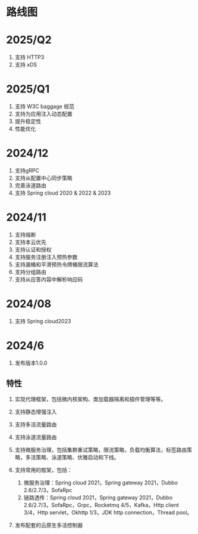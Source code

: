 路线图
===

# 2025/Q2
1. 支持 HTTP3
2. 支持 xDS

# 2025/Q1
1. 支持 W3C baggage 规范 
2. 支持为应用注入动态配置
3. 提升稳定性 
4. 性能优化

# 2024/12

1. 支持gRPC
2. 支持从配置中心同步策略
3. 完善泳道路由
4. 支持 Spring cloud 2020 & 2022 & 2023

# 2024/11

1. 支持熔断
2. 支持本云优先
3. 支持认证和授权
4. 支持服务注册注入预热参数
5. 支持漏桶和平滑预热令牌桶限流算法
6. 支持分组路由
7. 支持从应答内容中解析响应码

# 2024/08

1. 支持 Spring cloud2023

# 2024/6

1. 发布版本1.0.0

## 特性
1. 实现代理框架，包括微内核架构、类加载器隔离和插件管理等等。
2. 支持静态增强注入
3. 支持多活流量路由
4. 支持泳道流量路由
5. 支持微服务治理，包括集群重试策略，限流策略，负载均衡算法，标签路由策略，多活策略、泳道策略、优雅启动和下线。
6. 支持常用的框架，包括：

   1. 微服务治理：Spring cloud 2021，Spring gateway 2021，Dubbo 2.6/2.7/3，SofaRpc
   2. 链路透传：Spring cloud 2021，Spring gateway 2021，Dubbo 2.6/2.7/3，SofaRpc，Grpc，Rocketmq 4/5，Kafka，Http client 3/4，Http servlet，Okhttp 1/3，JDK http connection，Thread pool。
7. 发布配套的云原生多活控制器 



